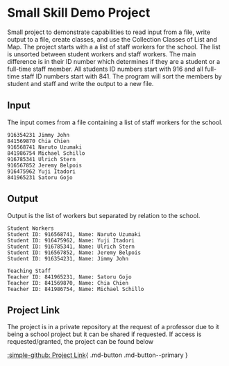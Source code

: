# Small Skill Demo Project

Small project to demonstrate capabilities to read input from a file, write output to a file, create classes, and use the Collection Classes of List and Map. The project 
starts with a a list of staff workers for the school. The list is unsorted between student workers and staff workers. The main difference is in their ID number which 
determines if they are a student or a full-time staff member. All students ID numbers start with 916 and all full-time staff ID numbers start with 841. The program will
sort the members by student and staff and write the output to a new file. 

## Input
The input comes from a file containing a list of staff workers for the school. 
```
916354231 Jimmy John
841569870 Chia Chien
916568741 Naruto Uzumaki
841986754 Michael Schillo
916785341 Ulrich Stern
916567852 Jeremy Belpois
916475962 Yuji Itadori
841965231 Satoru Gojo
```

## Output
Output is the list of workers but separated by relation to the school. 

```
Student Workers
Student ID: 916568741, Name: Naruto Uzumaki
Student ID: 916475962, Name: Yuji Itadori
Student ID: 916785341, Name: Ulrich Stern
Student ID: 916567852, Name: Jeremy Belpois
Student ID: 916354231, Name: Jimmy John

Teaching Staff
Teacher ID: 841965231, Name: Satoru Gojo
Teacher ID: 841569870, Name: Chia Chien
Teacher ID: 841986754, Name: Michael Schillo
```

## Project Link
The project is in a private repository at the request of a professor due to it being a school project but it can be shared if requested.
If access is requested/granted, the project can be found below 

[:simple-github: Project Link](https://github.com/mtobino/DAA_Projects/tree/master/src/main/java/extraCreditProject){ .md-button .md-button--primary }
